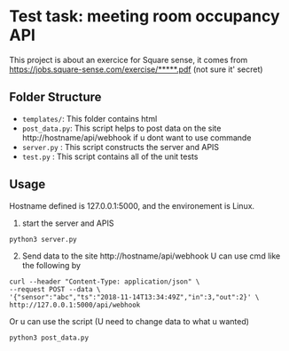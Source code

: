 # Test task: meeting room occupancy API
This project is about an exercice for Square sense, it comes from https://jobs.square-sense.com/exercise/*****.pdf (not sure it' secret)

## Folder Structure

- `templates/`: This folder contains html
- `post_data.py`: This script helps to post data on the site http://hostname/api/webhook if u dont want to use commande
- `server.py` : This script constructs the server and APIS
- `test.py` : This script contains all of the unit tests

## Usage
Hostname defined is 127.0.0.1:5000, and the environement is Linux.
1. start the server and APIS
```
python3 server.py
```
2. Send data to the site http://hostname/api/webhook
U can use cmd like the following by 
```
curl --header "Content-Type: application/json" \
--request POST --data \
'{"sensor":"abc","ts":"2018-11-14T13:34:49Z","in":3,"out":2}' \
http://127.0.0.1:5000/api/webhook
```
Or u can use the script (U need to change data to what u wanted)
```
python3 post_data.py
```